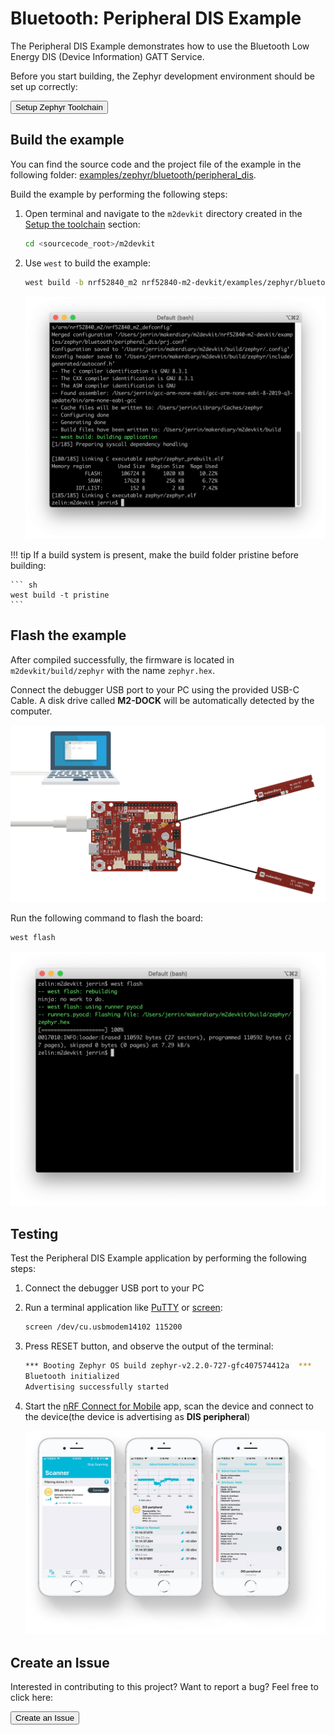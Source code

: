 # Bluetooth: Peripheral DIS Example

The Peripheral DIS Example demonstrates how to use the Bluetooth Low Energy DIS (Device Information) GATT Service.

Before you start building, the Zephyr development environment should be set up correctly:

<a href="../../setup"><button data-md-color-primary="red-bud" style="width:auto;">Setup Zephyr Toolchain</button></a>

## Build the example

You can find the source code and the project file of the example in the following folder: [examples/zephyr/bluetooth/peripheral_dis](https://github.com/makerdiary/nrf52840-m2-devkit/tree/master/examples/zephyr/bluetooth/peripheral_dis).

Build the example by performing the following steps:

1. Open terminal and navigate to the `m2devkit` directory created in the [Setup the toolchain](../setup.md) section:

	``` sh
	cd <sourcecode_root>/m2devkit
	```

2. Use `west` to build the example:

	``` sh
	west build -b nrf52840_m2 nrf52840-m2-devkit/examples/zephyr/bluetooth/peripheral_dis
	```
	
	![](assets/images/building-ble-dis.png)

!!! tip
	If a build system is present, make the build folder pristine before building:

	``` sh
	west build -t pristine
	```

## Flash the example

After compiled successfully, the firmware is located in `m2devkit/build/zephyr` with the name `zephyr.hex`.

Connect the debugger USB port to your PC using the provided USB-C Cable. A disk drive called **M2-DOCK** will be automatically detected by the computer.

![](../assets/images/programming-firmware.png)

Run the following command to flash the board:

``` sh
west flash
```

![](assets/images/flashing-ble-dis.png)

## Testing

Test the Peripheral DIS Example application by performing the following steps:

1. Connect the debugger USB port to your PC

2. Run a terminal application like [PuTTY](https://www.chiark.greenend.org.uk/~sgtatham/putty/) or [screen](https://www.gnu.org/software/screen/manual/screen.html):

	``` sh
	screen /dev/cu.usbmodem14102 115200
	```

3. Press RESET button, and observe the output of the terminal:

	``` sh
	*** Booting Zephyr OS build zephyr-v2.2.0-727-gfc407574412a  ***
	Bluetooth initialized
	Advertising successfully started
	```

4. Start the [nRF Connect for Mobile](https://www.nordicsemi.com/Software-and-tools/Development-Tools/nRF-Connect-for-mobile) app, scan the device and connect to the device(the device is advertising as **DIS peripheral**)

	[![](assets/images/nrf-connect-ble-dis.jpg)](assets/images/nrf-connect-ble-dis.jpg)



## Create an Issue

Interested in contributing to this project? Want to report a bug? Feel free to click here:

<a href="https://github.com/makerdiary/nrf52840-m2-devkit/issues/new?title=Zephyr:%20BLE%20DIS:%20%3Ctitle%3E"><button data-md-color-primary="red-bud"><i class="fa fa-github"></i> Create an Issue</button></a>
